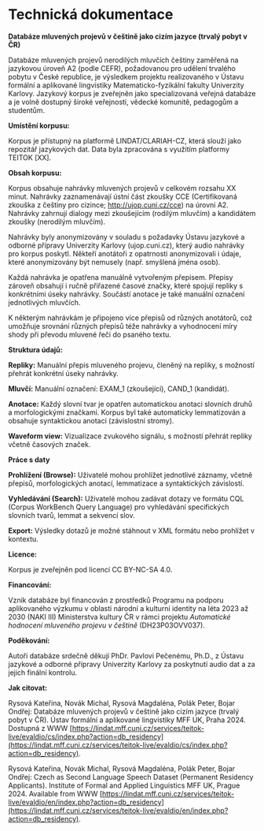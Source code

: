 # Technická dokumentace
**Databáze mluvených projevů v češtině jako cizím jazyce (trvalý pobyt v ČR)**


Databáze mluvených projevů nerodilých mluvčích češtiny zaměřená na jazykovou úroveň A2 (podle CEFR), požadovanou pro udělení trvalého pobytu v České republice, je výsledkem projektu realizovaného v Ústavu formální a aplikované lingvistiky Matematicko-fyzikální fakulty Univerzity Karlovy. Jazykový korpus je zveřejněn jako specializovaná veřejná databáze a je volně dostupný široké veřejnosti, vědecké komunitě, pedagogům a studentům.

**Umístění korpusu:**

Korpus je přístupný na platformě LINDAT/CLARIAH-CZ, která slouží jako repozitář jazykových dat. Data byla zpracována s využitím platformy TEITOK [XX]. 


**Obsah korpusu:** 

Korpus obsahuje nahrávky mluvených projevů v celkovém rozsahu XX minut. Nahrávky zaznamenávají ústní část zkoušky CCE (Certifikovaná zkouška z češtiny pro cizince; http://ujop.cuni.cz/cce) na úrovni A2. Nahrávky zahrnují dialogy mezi zkoušejícím (rodilým mluvčím) a kandidátem zkoušky (nerodilým mluvčím). 

Nahrávky byly anonymizovány v souladu s požadavky Ústavu jazykové a odborné přípravy Univerzity Karlovy (ujop.cuni.cz), který audio nahrávky pro korpus poskytl. Někteří anotátoři z opatrnosti anonymizovali i údaje, které anonymizovány být nemusely (např. smyšlená jména osob). 

Každá nahrávka je opatřena manuálně vytvořeným přepisem. Přepisy zároveň obsahují i ručně přiřazené časové značky, které spojují repliky s konkrétními úseky nahrávky. Součástí anotace je také manuální označení jednotlivých mluvčích.

K některým nahrávkám je připojeno více přepisů od různých anotátorů, což umožňuje srovnání různých přepisů téže nahrávky a vyhodnocení míry shody při převodu mluvené řeči do psaného textu. 


**Struktura údajů:**

**Repliky:** Manuální přepis mluveného projevu, členěný na repliky, s možností přehrát konkrétní úseky nahrávky.

**Mluvčí:** Manuální označení: EXAM_1 (zkoušející), CAND_1 (kandidát).

**Anotace:** Každý slovní tvar je opatřen automatickou anotaci slovních druhů a morfologickými značkami. Korpus byl také automaticky lemmatizován a obsahuje syntaktickou anotaci (závislostní stromy).

**Waveform view:** Vizualizace zvukového signálu, s možností přehrát repliky včetně časových značek.


**Práce s daty**

**Prohlížení (Browse):** Uživatelé mohou prohlížet jednotlivé záznamy, včetně přepisů, morfologických anotací, lemmatizace a syntaktických závislostí.

**Vyhledávání (Search):** Uživatelé mohou zadávat dotazy ve formátu CQL (Corpus WorkBench Query Language) pro vyhledávání specifických slovních tvarů, lemmat a sekvencí slov.

**Export:** Výsledky dotazů je možné stáhnout v XML formátu nebo prohlížet v kontextu.


**Licence:**

Korpus je zveřejněn pod licencí CC BY-NC-SA 4.0.


**Financování:**

Vznik databáze byl financován z prostředků Programu na podporu aplikovaného výzkumu v oblasti národní a kulturní identity na léta 2023 až 2030 (NAKI III) Ministerstva kultury ČR v rámci projektu _Automatické hodnocení mluveného projevu v češtině_ (DH23P03OVV037).


**Poděkování:**

Autoři databáze srdečně děkují PhDr. Pavlovi Pečenému, Ph.D., z Ústavu jazykové a odborné přípravy Univerzity Karlovy za poskytnutí audio dat a za jejich finální kontrolu.


**Jak citovat:**

Rysová Kateřina, Novák Michal, Rysová Magdaléna, Polák Peter, Bojar Ondřej: Databáze mluvených projevů v češtině jako cizím jazyce (trvalý pobyt v ČR). Ústav formální a aplikované lingvistiky MFF UK, Praha 2024. Dostupná z WWW [https://lindat.mff.cuni.cz/services/teitok-live/evaldio/cs/index.php?action=db_residency](https://lindat.mff.cuni.cz/services/teitok-live/evaldio/cs/index.php?action=db_residency).

Rysová Kateřina, Novák Michal, Rysová Magdaléna, Polák Peter, Bojar Ondřej: Czech as Second Language Speech Dataset (Permanent Residency Applicants). Institute of Formal and Applied Linguistics MFF UK, Prague 2024. Available from WWW [https://lindat.mff.cuni.cz/services/teitok-live/evaldio/en/index.php?action=db_residency](https://lindat.mff.cuni.cz/services/teitok-live/evaldio/en/index.php?action=db_residency).

